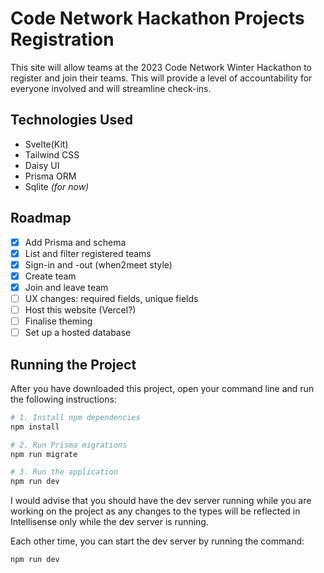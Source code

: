 # Code Network Hackathon Projects Registration

This site will allow teams at the 2023 Code Network Winter Hackathon to register and join their teams. This will provide a level of accountability for everyone involved and will streamline check-ins.

## Technologies Used

- Svelte(Kit)
- Tailwind CSS
- Daisy UI
- Prisma ORM
- Sqlite *(for now)*

## Roadmap
- [x] Add Prisma and schema
- [x] List and filter registered teams
- [x] Sign-in and -out (when2meet style)
- [x] Create team
- [x] Join and leave team
- [ ] UX changes: required fields, unique fields
- [ ] Host this website (Vercel?)
- [ ] Finalise theming
- [ ] Set up a hosted database

## Running the Project

After you have downloaded this project, open your command line and run the following instructions:

```bash
# 1. Install npm dependencies
npm install

# 2. Run Prisma migrations
npm run migrate

# 3. Run the application
npm run dev
```

I would advise that you should have the dev server running while you are working on the project as any changes to the types will be reflected in Intellisense only while the dev server is running.

Each other time, you can start the dev server by running the command:

```bash
npm run dev
```
